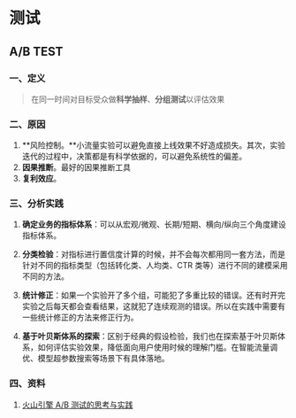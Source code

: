 # 测试

## A/B TEST

### 一、定义

> 在同一时间对目标受众做**科学抽样**、**分组测试**以评估效果

### 二、原因

1. **风险控制。**小流量实验可以避免直接上线效果不好造成损失。其次，实验迭代的过程中，决策都是有科学依据的，可以避免系统性的偏差。
2. **因果推断**。最好的因果推断工具
3. **复利效应**。

### 三、分析实践

1. **确定业务的指标体系**：可以从宏观/微观、长期/短期、横向/纵向三个角度建设指标体系。

2. **分类检验**：对指标进行置信度计算的时候，并不会每次都用同一套方法，而是针对不同的指标类型（包括转化类、人均类、CTR 类等）进行不同的建模采用不同的方法。
3. **统计修正**：如果一个实验开了多个组，可能犯了多重比较的错误。还有时开完实验之后每天都会查看结果，这就犯了连续观测的错误。所以在实践中需要有一些统计修正的方法来修正行为。
4. **基于叶贝斯体系的探索**：区别于经典的假设检验，我们也在探索基于叶贝斯体系，如何评估实验效果，降低面向用户使用时候的理解门槛。在智能流量调优、模型超参数搜索等场景下有具体落地。

### 四、资料

1. [火山引擎 A/B 测试的思考与实践](https://mp.weixin.qq.com/s/45q4vrZQGLhFq6EmTypFMA)

